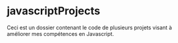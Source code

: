 # javascriptProjects
Ceci est un dossier contenant le code de plusieurs projets visant à améliorer mes compétences en Javascript.
